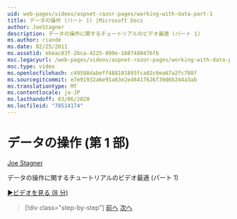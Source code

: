 ```yaml
---
uid: web-pages/videos/aspnet-razor-pages/working-with-data-part-1
title: データの操作 (パート 1) |Microsoft Docs
author: JoeStagner
description: データの操作に関するチュートリアルのビデオ最適 (パート 1)
ms.author: riande
ms.date: 02/25/2011
ms.assetid: ebeac83f-2bca-4225-899e-1687480476f6
msc.legacyurl: /web-pages/videos/aspnet-razor-pages/working-with-data-part-1
msc.type: video
ms.openlocfilehash: c49598dabeff488101893fca02c0ea67a2fc788f
ms.sourcegitcommit: e7e91932a6e91a63e2e46417626f39d6b244a3ab
ms.translationtype: MT
ms.contentlocale: ja-JP
ms.lasthandoff: 03/06/2020
ms.locfileid: "78514174"
---
```

# <a name="working-with-data-part-1"></a>データの操作 (第 1 部)

[Joe Stagner](https://github.com/JoeStagner)

データの操作に関するチュートリアルのビデオ最適 (パート 1)

[&#9654;ビデオを見る (8 分)](https://channel9.msdn.com/Blogs/ASP-NET-Site-Videos/working-with-data-(part-1))

> [!div class="step-by-step"]
> [前へ](working-with-forms-part-2.md)
> [次へ](working-with-data-part-2.md)
